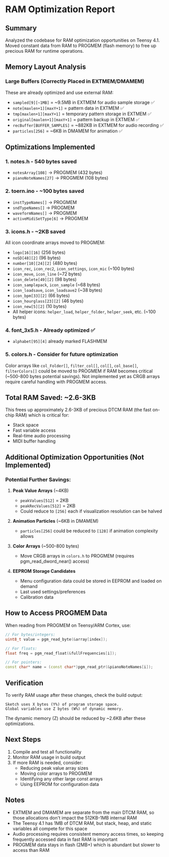 # RAM Optimization Report

## Summary
Analyzed the codebase for RAM optimization opportunities on Teensy 4.1. Moved constant data from RAM to PROGMEM (flash memory) to free up precious RAM for runtime operations.

## Memory Layout Analysis

### Large Buffers (Correctly Placed in EXTMEM/DMAMEM)
These are already optimized and use external RAM:
- `sampled[9][~1MB]` = ~9.5MB in EXTMEM for audio sample storage ✅
- `note[maxlen+1][maxY+1]` = pattern data in EXTMEM ✅
- `tmp[maxlen+1][maxY+1]` = temporary pattern storage in EXTMEM ✅
- `original[maxlen+1][maxY+1]` = pattern backup in EXTMEM ✅
- `recBuffer[BUFFER_SAMPLES]` = ~882KB in EXTMEM for audio recording ✅
- `particles[256]` = ~6KB in DMAMEM for animation ✅

## Optimizations Implemented

### 1. **notes.h** - 540 bytes saved
- `notesArray[108]` → PROGMEM (432 bytes)
- `pianoNoteNames[27]` → PROGMEM (108 bytes)

### 2. **toern.ino** - ~100 bytes saved
- `instTypeNames[]` → PROGMEM
- `sndTypeNames[]` → PROGMEM  
- `waveformNames[]` → PROGMEM
- `activeMidiSetType[6]` → PROGMEM

### 3. **icons.h** - ~2KB saved
All icon coordinate arrays moved to PROGMEM:
- `logo[16][16]` (256 bytes)
- `noSD[48][2]` (96 bytes)
- `number[10][24][2]` (480 bytes)
- `icon_rec`, `icon_rec2`, `icon_settings`, `icon_mic` (~100 bytes)
- `icon_move`, `icon_line` (~72 bytes)
- `icon_delete[49][2]` (98 bytes)
- `icon_samplepack`, `icon_sample` (~68 bytes)
- `icon_loadsave`, `icon_loadsave2` (~38 bytes)
- `icon_bpm[33][2]` (66 bytes)
- `icon_hourglass[23][2]` (46 bytes)
- `icon_new[5][2]` (10 bytes)
- All helper icons: `helper_load`, `helper_folder`, `helper_seek`, etc. (~100 bytes)

### 4. **font_3x5.h** - Already optimized ✅
- `alphabet[95][4]` already marked FLASHMEM

### 5. **colors.h** - Consider for future optimization
Color arrays like `col_Folder[]`, `filter_col[]`, `col[]`, `col_base[]`, `filterColors[]` could be moved to PROGMEM if RAM becomes critical (~500-800 bytes potential savings). Not implemented yet as CRGB arrays require careful handling with PROGMEM access.

## Total RAM Saved: ~2.6-3KB

This frees up approximately 2.6-3KB of precious DTCM RAM (the fast on-chip RAM) which is critical for:
- Stack space
- Fast variable access
- Real-time audio processing
- MIDI buffer handling

## Additional Optimization Opportunities (Not Implemented)

### Potential Further Savings:

1. **Peak Value Arrays** (~4KB)
   - `peakValues[512]` = 2KB
   - `peakRecValues[512]` = 2KB
   - Could reduce to `[256]` each if visualization resolution can be halved

2. **Animation Particles** (~6KB in DMAMEM)
   - `particles[256]` could be reduced to `[128]` if animation complexity allows

3. **Color Arrays** (~500-800 bytes)
   - Move CRGB arrays in `colors.h` to PROGMEM (requires pgm_read_dword_near() access)

4. **EEPROM Storage Candidates**
   - Menu configuration data could be stored in EEPROM and loaded on demand
   - Last used settings/preferences
   - Calibration data

## How to Access PROGMEM Data

When reading from PROGMEM on Teensy/ARM Cortex, use:
```cpp
// For bytes/integers:
uint8_t value = pgm_read_byte(&array[index]);

// For floats:
float freq = pgm_read_float(&fullFrequencies[i]);

// For pointers:
const char* name = (const char*)pgm_read_ptr(&pianoNoteNames[i]);
```

## Verification

To verify RAM usage after these changes, check the build output:
```
Sketch uses X bytes (Y%) of program storage space.
Global variables use Z bytes (W%) of dynamic memory.
```

The dynamic memory (Z) should be reduced by ~2.6KB after these optimizations.

## Next Steps

1. Compile and test all functionality
2. Monitor RAM usage in build output
3. If more RAM is needed, consider:
   - Reducing peak value array sizes
   - Moving color arrays to PROGMEM
   - Identifying any other large const arrays
   - Using EEPROM for configuration data

## Notes

- EXTMEM and DMAMEM are separate from the main DTCM RAM, so those allocations don't impact the 512KB-1MB internal RAM
- The Teensy 4.1 has 1MB of DTCM RAM, but stack, heap, and static variables all compete for this space
- Audio processing requires consistent memory access times, so keeping frequently accessed data in fast RAM is important
- PROGMEM data stays in flash (2MB+) which is abundant but slower to access than RAM

